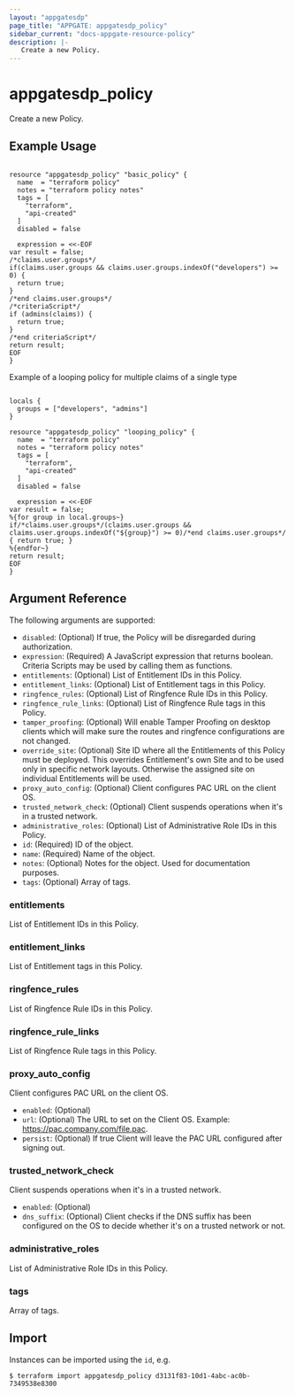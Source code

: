 ```yaml
---
layout: "appgatesdp"
page_title: "APPGATE: appgatesdp_policy"
sidebar_current: "docs-appgate-resource-policy"
description: |-
   Create a new Policy.
---
```


# appgatesdp_policy

Create a new Policy.

## Example Usage

```hcl

resource "appgatesdp_policy" "basic_policy" {
  name  = "terraform policy"
  notes = "terraform policy notes"
  tags = [
    "terraform",
    "api-created"
  ]
  disabled = false

  expression = <<-EOF
var result = false;
/*claims.user.groups*/
if(claims.user.groups && claims.user.groups.indexOf("developers") >= 0) {
  return true;
}
/*end claims.user.groups*/
/*criteriaScript*/
if (admins(claims)) {
  return true;
}
/*end criteriaScript*/
return result;
EOF
}

```

Example of a looping policy for multiple claims of a single type

```hcl

locals {
  groups = ["developers", "admins"]
}

resource "appgatesdp_policy" "looping_policy" {
  name  = "terraform policy"
  notes = "terraform policy notes"
  tags = [
    "terraform",
    "api-created"
  ]
  disabled = false

  expression = <<-EOF
var result = false;
%{for group in local.groups~}
if/*claims.user.groups*/(claims.user.groups && claims.user.groups.indexOf("${group}") >= 0)/*end claims.user.groups*/ { return true; }
%{endfor~}
return result;
EOF
}

```

## Argument Reference

The following arguments are supported:


* `disabled`: (Optional) If true, the Policy will be disregarded during authorization.
* `expression`: (Required) A JavaScript expression that returns boolean. Criteria Scripts may be used by calling them as functions.
* `entitlements`: (Optional) List of Entitlement IDs in this Policy.
* `entitlement_links`: (Optional) List of Entitlement tags in this Policy.
* `ringfence_rules`: (Optional) List of Ringfence Rule IDs in this Policy.
* `ringfence_rule_links`: (Optional) List of Ringfence Rule tags in this Policy.
* `tamper_proofing`: (Optional) Will enable Tamper Proofing on desktop clients which will make sure the routes and ringfence configurations are not changed.
* `override_site`: (Optional) Site ID where all the Entitlements of this Policy must be deployed. This overrides Entitlement's own Site and to be used only in specific network layouts. Otherwise the assigned site on individual Entitlements will be used.
* `proxy_auto_config`: (Optional) Client configures PAC URL on the client OS.
* `trusted_network_check`: (Optional) Client suspends operations when it's in a trusted network.
* `administrative_roles`: (Optional) List of Administrative Role IDs in this Policy.
* `id`: (Required) ID of the object.
* `name`: (Required) Name of the object.
* `notes`: (Optional) Notes for the object. Used for documentation purposes.
* `tags`: (Optional) Array of tags.


### entitlements
List of Entitlement IDs in this Policy.

### entitlement_links
List of Entitlement tags in this Policy.

### ringfence_rules
List of Ringfence Rule IDs in this Policy.

### ringfence_rule_links
List of Ringfence Rule tags in this Policy.

### proxy_auto_config
Client configures PAC URL on the client OS.

* `enabled`:  (Optional)
* `url`:  (Optional) The URL to set on the Client OS. Example: https://pac.company.com/file.pac.
* `persist`:  (Optional) If true Client will leave the PAC URL configured after signing out.
### trusted_network_check
Client suspends operations when it's in a trusted network.

* `enabled`:  (Optional)
* `dns_suffix`:  (Optional) Client checks if the DNS suffix has been configured on the OS to decide whether it's on a trusted network or not.
### administrative_roles
List of Administrative Role IDs in this Policy.

### tags
Array of tags.




## Import

Instances can be imported using the `id`, e.g.

```
$ terraform import appgatesdp_policy d3131f83-10d1-4abc-ac0b-7349538e8300
```
